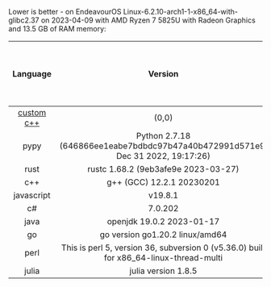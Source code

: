 
Lower is better - on EndeavourOS 
Linux-6.2.10-arch1-1-x86_64-with-glibc2.37 on 2023-04-09 with AMD Ryzen 7 5825U with Radeon Graphics and 13.5 GB of RAM memory:

|                 Language                 |                                        Version                                         | Adjusted time based on CPU usage (seconds) | Average time (seconds) | Average CPU usage (%) | Average memory usage (%) |
|:----------------------------------------:|:--------------------------------------------------------------------------------------:|:------------------------------------------:|:----------------------:|:---------------------:|:------------------------:|
| [custom c++](https://www.randomguy.info) |                                         (0,0)                                          |                   0.347                    |         0.324          |         6.696         |          21.845          |
|                   pypy                   |    Python 2.7.18 (646866ee1eabe7bdbdc97b47a40b472991d571e9, Dec 31 2022, 19:17:26)     |                   1.455                    |         1.388          |         6.551         |          16.791          |
|                   rust                   |                          rustc 1.68.2 (9eb3afe9e 2023-03-27)                           |                   1.595                    |         1.536          |         6.489         |          16.638          |
|                   c++                    |                               g++ (GCC) 12.2.1 20230201                                |                   1.691                    |         1.583          |         6.677         |          16.687          |
|                javascript                |                                        v19.8.1                                         |                   2.356                    |         2.124          |         6.933         |          16.990          |
|                    c#                    |                                        7.0.202                                         |                   2.852                    |         2.709          |         6.581         |          18.096          |
|                   java                   |                               openjdk 19.0.2 2023-01-17                                |                   3.163                    |         1.055          |         18.733        |          27.006          |
|                    go                    |                            go version go1.20.2 linux/amd64                             |                   3.649                    |         2.610          |         8.738         |          18.182          |
|                   perl                   | This is perl 5, version 36, subversion 0 (v5.36.0) built for x86_64-linux-thread-multi |                   4.093                    |         3.907          |         6.547         |          17.871          |
|                  julia                   |                                  julia version 1.8.5                                   |                   6.396                    |         6.153          |         6.496         |          29.293          |
